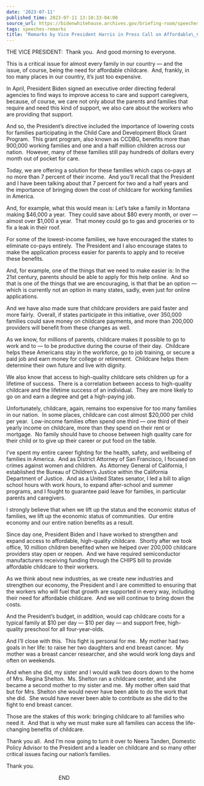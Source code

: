 ```yaml
---
date: '2023-07-11'
published_time: 2023-07-11 13:10:33-04:00
source_url: https://bidenwhitehouse.archives.gov/briefing-room/speeches-remarks/2023/07/11/remarks-by-vice-president-harris-in-press-call-on-affordable-childcare/
tags: speeches-remarks
title: "Remarks by Vice President Harris in Press Call on Affordable\_Childcare"
---
```

 
THE VICE PRESIDENT:  Thank you.  And good morning to everyone.   
  
This is a critical issue for almost every family in our country — and
the issue, of course, being the need for affordable childcare.  And,
frankly, in too many places in our country, it’s just too expensive.   
  
In April, President Biden signed an executive order directing federal
agencies to find ways to improve access to care and support caregivers,
because, of course, we care not only about the parents and families that
require and need this kind of support, we also care about the workers
who are providing that support.   
  
And so, the President’s directive included the importance of lowering
costs for families participating in the Child Care and Development Block
Grant Program.  This grant program, also known as CCDBG, benefits more
than 900,000 working families and one and a half million children across
our nation.  However, many of these families still pay hundreds of
dollars every month out of pocket for care.   
  
Today, we are offering a solution for these families which caps co-pays
at no more than 7 percent of their income.  And you’ll recall that the
President and I have been talking about that 7 percent for two and a
half years and the importance of bringing down the cost of childcare for
working families in America.   
  
And, for example, what this would mean is: Let’s take a family in
Montana making $46,000 a year.  They could save about $80 every month,
or over — almost over $1,000 a year.  That money could go to gas and
groceries or to fix a leak in their roof.   
  
For some of the lowest-income families, we have encouraged the states to
eliminate co-pays entirely.  The President and I also encourage states
to make the application process easier for parents to apply and to
receive these benefits.   
  
And, for example, one of the things that we need to make easier is: In
the 21st century, parents should be able to apply for this help online. 
And so that is one of the things that we are encouraging, is that that
be an option — which is currently not an option in many states, sadly,
even just for online applications.   
  
And we have also made sure that childcare providers are paid faster and
more fairly.  Overall, if states participate in this initiative, over
350,000 families could save money on childcare payments, and more than
200,000 providers will benefit from these changes as well.   
  
As we know, for millions of parents, childcare makes it possible to go
to work and to — to be productive during the course of their day. 
Childcare helps these Americans stay in the workforce, go to job
training, or secure a paid job and earn money for college or
retirement.  Childcare helps them determine their own future and live
with dignity.   
  
We also know that access to high-quality childcare sets children up for
a lifetime of success.  There is a correlation between access to
high-quality childcare and the lifetime success of an individual.  They
are more likely to go on and earn a degree and get a high-paying job.   
  
Unfortunately, childcare, again, remains too expensive for too many
families in our nation.  In some places, childcare can cost almost
$20,000 per child per year.  Low-income families often spend one third —
one third of their yearly income on childcare, more than they spend on
their rent or mortgage.  No family should have to choose between high
quality care for their child or to give up their career or put food on
the table.   
  
I’ve spent my entire career fighting for the health, safety, and
wellbeing of families in America.  And as District Attorney of San
Francisco, I focused on crimes against women and children.  As Attorney
General of California, I established the Bureau of Children’s Justice
within the California Department of Justice.  And as a United States
senator, I led a bill to align school hours with work hours, to expand
after-school and summer programs, and I fought to guarantee paid leave
for families, in particular parents and caregivers.   
  
I strongly believe that when we lift up the status and the economic
status of families, we lift up the economic status of communities.  Our
entire economy and our entire nation benefits as a result.   
  
Since day one, President Biden and I have worked to strengthen and
expand access to affordable, high-quality childcare.  Shortly after we
took office, 10 million children benefited when we helped over 200,000
childcare providers stay open or reopen.  And we have required
semiconductor manufacturers receiving funding through the CHIPS bill to
provide affordable childcare to their workers.   
  
As we think about new industries, as we create new industries and
strengthen our economy, the President and I are committed to ensuring
that the workers who will fuel that growth are supported in every way,
including their need for affordable childcare.  And we will continue to
bring down the costs.   
  
And the President’s budget, in addition, would cap childcare costs for a
typical family at $10 per day — $10 per day — and support free,
high-quality preschool for all four-year-olds.   
  
And I’ll close with this.  This fight is personal for me.  My mother had
two goals in her life: to raise her two daughters and end breast
cancer.  My mother was a breast cancer researcher, and she would work
long days and often on weekends.   
  
And when she did, my sister and I would walk two doors down to the home
of Mrs. Regina Shelton.  Ms. Shelton ran a childcare center, and she
became a second mother to my sister and me.  My mother often said that
but for Mrs. Shelton she would never have been able to do the work that
she did.  She would have never been able to contribute as she did to the
fight to end breast cancer.   
  
Those are the stakes of this work: bringing childcare to all families
who need it.  And that is why we must make sure all families can access
the life-changing benefits of childcare.   
  
Thank you all.  And I’m now going to turn it over to Neera Tanden,
Domestic Policy Advisor to the President and a leader on childcare and
so many other critical issues facing our nation’s families.   
  
Thank you. 

                                   END

